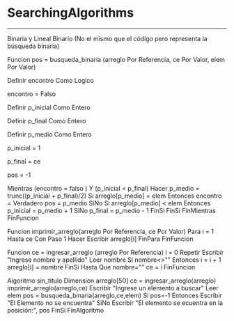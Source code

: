 # SearchingAlgorithms

----

Binaria y Lineal
Binario (No el mismo que el código pero representa la búsqueda binaria)

Funcion pos = busqueda_binaria (arreglo Por Referencia, ce Por Valor, elem Por Valor)

Definir encontro Como Logico

encontro = Falso

Definir p_inicial Como Entero

Definir p_final Como Entero

Definir p_medio Como Entero

p_inicial = 1

p_final = ce

pos = -1

Mientras (encontro = falso ) Y (p_inicial < p_final) Hacer
		p_medio = trunc((p_inicial + p_final)/2)
		Si arreglo[p_medio] = elem Entonces
			encontro = Verdadero
			pos = p_medio
		SiNo
			Si arreglo[p_medio] < elem Entonces
				p_inicial = p_medio + 1
			SiNo
				p_final = p_medio - 1
			FinSi
		FinSi
	FinMientras
FinFuncion

Funcion imprimir_arreglo(arreglo Por Referencia, ce Por Valor)
	Para i = 1 Hasta ce Con Paso 1 Hacer
		Escribir arreglo[i]
	FinPara
FinFuncion

Funcion ce = ingresar_arreglo (arreglo Por Referencia)
	i = 0
	Repetir
		Escribir "Ingrese nombre y apellido"
		Leer nombre
		Si nombre<>"" Entonces
			i = i + 1
			arreglo[i] = nombre
		FinSi
	Hasta Que nombre=""
	ce = i
FinFuncion

Algoritmo sin_titulo
	Dimension arreglo[50]
	ce = ingresar_arreglo(arreglo)
	imprimir_arreglo(arreglo,ce)
	Escribir "Ingrese un elemento a buscar"
	Leer elem
	pos = busqueda_binaria(arreglo,ce,elem)
	Si pos=-1 Entonces
		Escribir "El Elemento no se encuentra"
	SiNo
		Escribir "El elemento se ecuentra en la posición:", pos
	FinSi
FinAlgoritmo
